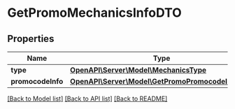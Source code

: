 # GetPromoMechanicsInfoDTO

## Properties
Name | Type | Description | Notes
------------ | ------------- | ------------- | -------------
**type** | [**OpenAPI\Server\Model\MechanicsType**](MechanicsType.md) |  | 
**promocodeInfo** | [**OpenAPI\Server\Model\GetPromoPromocodeInfoDTO**](GetPromoPromocodeInfoDTO.md) |  | [optional] 

[[Back to Model list]](../README.md#documentation-for-models) [[Back to API list]](../README.md#documentation-for-api-endpoints) [[Back to README]](../README.md)


